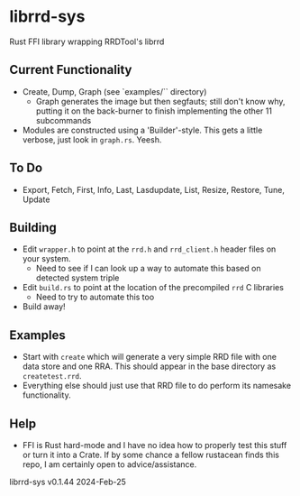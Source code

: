 # librrd-sys
Rust FFI library wrapping RRDTool's librrd

## Current Functionality
* Create, Dump, Graph (see `examples/`` directory)
    * Graph generates the image but then segfauts; still don't know why, putting it on the back-burner to finish implementing the other 11 subcommands
* Modules are constructed using a 'Builder'-style.  This gets a little verbose, just look in `graph.rs`.  Yeesh.

## To Do
* Export, Fetch, First, Info, Last, Lasdupdate, List, Resize, Restore, Tune, Update

## Building
* Edit `wrapper.h` to point at the `rrd.h` and `rrd_client.h` header files on your system.
    * Need to see if I can look up a way to automate this based on detected system triple
* Edit `build.rs` to point at the location of the precompiled `rrd` C libraries
    * Need to try to automate this too
* Build away!

## Examples
* Start with `create` which will generate a very simple RRD file with one data store and one RRA.  This should appear in the base directory as `createtest.rrd`.
* Everything else should just use that RRD file to do perform its namesake functionality.

## Help
* FFI is Rust hard-mode and I have no idea how to properly test this stuff or turn it into a Crate.  If by some chance a fellow rustacean finds this repo, I am certainly open to advice/assistance.


librrd-sys v0.1.44 2024-Feb-25